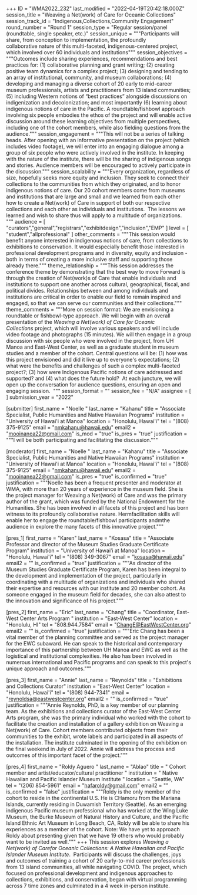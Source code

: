 +++
ID = "WMA2022_232"
last_modified = "2022-04-19T20:42:18.000Z"
session_title = "Weaving a Net(work) of Care for Oceanic Collections"
session_track_id = "Indigenous,Collections,Community Engagement"
round_number = "Round 1"
session_type = "Regular session/panel (roundtable, single speaker, etc.)"
session_unique = """Participants will share, from conception to implementation, the profoundly collaborative nature of this multi-faceted, indigenous-centered project, which involved over 60 individuals and institutions"""
session_objectives = """Outcomes include sharing experiences, recommendations and best practices for: (1) collaborative planning and grant writing; (2) creating positive team dynamics for a complex project; (3) designing and tending to an array of institutional, community, and museum collaborations; (4) developing and managing a diverse cohort of 20 early to mid-career museum professionals, artists and practitioners from 13 island communities; (5) including Western notions of “best practices” alongside discussions on indigenization and decolonization; and most importantly (6) learning about indigenous notions of care in the Pacific. A roundtable/fishbowl approach involving six people embodies the ethos of the project and will enable active discussion around these learning objectives from multiple perspectives, including one of the cohort members, while also fielding questions from the audience."""
session_engagement = """This will not be a series of talking heads. After opening with an informative presentation on the project (which includes video footage), we will enter into an engaging dialogue among a group of six people who were actively involved in the institute. In keeping with the nature of the institute, there will be the sharing of indigenous songs and stories. Audience members will be encouraged to actively participate in the discussion."""
session_scalability = """Every organization, regardless of size, hopefully seeks more equity and inclusion. They seek to connect their collections to the communities from which they originated, and to honor indigenous notions of care. Our 20 cohort members come from museums and institutions that are large and small and we learned from each other how to create a Net(work) of Care in support of both our respective collections and each other as individuals and institutions.  The lessons we learned and wish to share thus will apply to a multitude of organizations. 
"""
audience = [ "curators","general","registrars","exhibitdesign","inclusion","EMP" ]
level = [ "student","allprofessional" ]
other_comments = """This session would benefit anyone interested in indigenous notions of care, from collections to exhibitions to conservation. It would especially benefit those interested in professional development programs and in diversity, equity and inclusion - both in terms of creating a more inclusive staff and supporting those already there."""
theme_relationship = """This session addresses the conference theme by demonstrating that the best way to move Forward is through the creation of  Net(work)s of Care that enable individuals and institutions to support one another across cultural, geographical, fiscal, and political divides. Relationships between and among individuals and institutions are critical in order to enable our field to remain inspired and engaged, so that we can serve our communities and their collections."""
theme_comments = """More on session format: We are envisioning a roundtable or fishbowl-type approach. We will begin with an overall presentation of the _Weaving a Net(work) of Care for Oceanic Collections_ project, which will involve various speakers and will include video footage and photographs (15 minutes). We will then engage in a group discussion with six people who were involved in the project, from UH Manoa and East-West Center, as well as a graduate student in museum studies and a member of the cohort. Central questions will be: (1) how was this project envisioned and did it live up to everyone's expectations; (2) what were the benefits and challenges of such a complex multi-faceted project?; (3) how were Indigenous Pacific notions of care addressed and supported? and (4) what does the future hold?  At each juncture, we will open up the conversation for audience questions, ensuring an open and engaging session. 
"""
session_format = ""
session_fee = "N/A"
assignee = [  ]
submission_year = "2022"

[submitter]
first_name = "Noelle "
last_name = "Kahanu"
title = "Associate Specialist, Public Humanities and Native Hawaiian Programs"
institution = "University of Hawai'i at Manoa"
location = "Honolulu, Hawai'i"
tel = "(808) 375-9125"
email = "nmkahanu@hawaii.edu"
email2 = "mooinanea22@gmail.com"
is_mod = "true"
is_pres = "true"
justification = """I will be both participating and facilitating the discussion."""

[moderator]
first_name = "Noelle "
last_name = "Kahanu"
title = "Associate Specialist, Public Humanities and Native Hawaiian Programs"
institution = "University of Hawai'i at Manoa"
location = "Honolulu, Hawai'i"
tel = "(808) 375-9125"
email = "nmkahanu@hawaii.edu"
email2 = "mooinanea22@gmail.com"
is_pres = "true"
is_confirmed = "true"
justification = """Noelle has been a frequent presenter and moderator at WMA, with more than 20 years of experience in the museum field. She is the project manager for Weaving a Net(work) of Care and was the primary author of the grant, which was funded by the National Endowment for the Humanities. She has been involved in all facets of this project and has born witness to its profoundly collaborative nature. Hermfacilitation skills will enable her to engage the roundtable/fishbowl participants andmthe audience in explore the many facets of this innovative project."""

[pres_1]
first_name = "Karen"
last_name = "Kosasa"
title = "Associate Professor and director of the Museum Studies Graduate Certificate Program"
institution = "University of Hawai’i at Manoa"
location = "Honolulu, Hawai'i"
tel = "(808) 349-3067"
email = "kosasa@hawaii.edu"
email2 = ""
is_confirmed = "true"
justification = """As director of the Museum Studies Graduate Certificate Program, Karen has been integral to the development and implementation of the project, particularly in coordinating with a multitude of organizations and individuals who shared their expertise and resources with our institute and 20 member cohort. As someone engaged in the museum field for decades, she can also attest to the innovation and significance of his project."""

[pres_2]
first_name = "Eric"
last_name = "Chang"
title = "Coordinator, East-West Center Arts Program "
institution = "East-West Center"
location = "Honolulu, HI"
tel = "808.944.7584"
email = "ChangE@EastWestCenter.org"
email2 = ""
is_confirmed = "true"
justification = """Eric Chang has been a vital member of the planning committee and served as the project manager for the EWC subaward. He can speak to the historical and contemporary importance of this partnership between UH Manoa and EWC as well as the logistical and institutional complexities. He also has been involved in numerous international and Pacific programs and can speak to this project's unique approach and outcomes."""

[pres_3]
first_name = "Annie"
last_name = "Reynolds"
title = "Exhibitions and Collections Curator"
institution = "East-West Center"
location = "Honolulu, Hawai'i"
tel = "(808) 944-7341"
email = "reynoldsa@eastwestcenter.org"
email2 = ""
is_confirmed = "true"
justification = """Annie Reynolds, PhD, is a key member of our planning team. As the exhibitions and collections curator of the East-West Center Arts program, she was the primary individual who worked with the cohort to facilitate the creation and installation of a gallery exhibition on Weaving a Net(work) of Care. Cohort members contributed objects from their communities to the exhibit, wrote labels and participated in all aspects of the installation. The institute culminated in the opening of the exhibition on the final weekend in July of 2022. Annie will address the process and outcomes of this important facet of the project."""

[pres_4]
first_name = "Roldy Aguero "
last_name = "Ablao"
title = " Cohort member and artist/educator/cultural practitioner "
institution = " Native Hawaiian and Pacific Islander Museum Institute "
location = "Seattle, WA"
tel = "(206) 854-5961"
email = "hafaroldy@gmail.com"
email2 = ""
is_confirmed = "false"
justification = """Roldy is the only member of the cohort to reside in the continental U.S. He is CHamoru from the Mariana Islands, currently residing in Duwamish Territory (Seattle). As an emerging indigenous Pacific museum professional who has worked at the Wing Luke Museum, the Burke Museum of Natural History and Culture, and the Pacific Island Ethnic Art Museum in Long Beach, CA, Roldy will be able to share his experiences as a member of the cohort. Note: We have yet to approach Roldy about presenting given that we have 19 others who would probably want to be invited as well."""
+++
This session explores _Weaving a Net(work) of Carefor Oceanic Collections: A Native Hawaiian and Pacific Islander Museum Institute_.  Participants will discuss the challenges, joys and outcomes of training a cohort of 20 early-to-mid career professionals from 13 island communities, all while navigating COVID. The project, which focused on professional development and indigenous approaches to collections, exhibitions, and conservation, began with virtual programming across 7 time zones and culminated in a 4 week in-person institute.  
